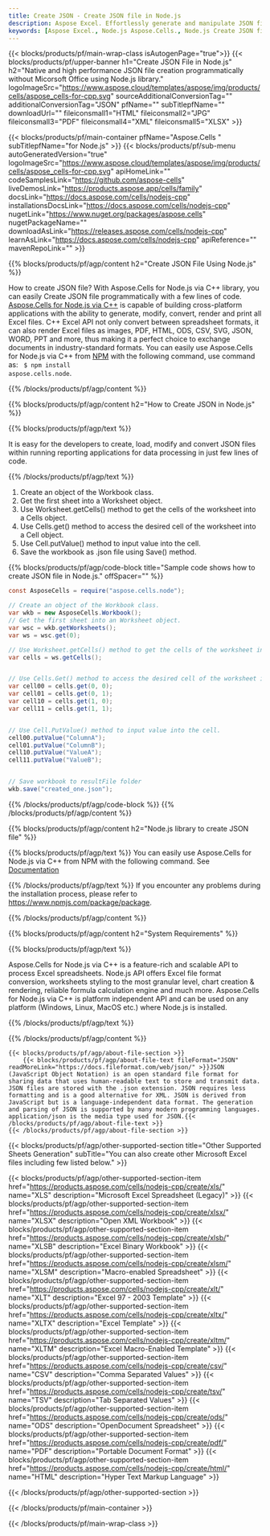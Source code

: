```yaml
---
title: Create JSON - Create JSON file in Node.js
description: Aspose Excel. Effortlessly generate and manipulate JSON files with the Aspose.Cells for Node.js via C++ library. This powerful API provides a streamlined and efficient solution to create, edit, and manage JSON files directly within your Node.js applications, fulfilling specific developer needs with high precision.
keywords: [Aspose Excel., Node.js Aspose.Cells., Node.js Create JSON file., Generate JSON file in Node.js., Write data to JSON file via Node.js., Node.js JSON Creater., Aspose.Cells for Node.js via C++ is a powerful library that enables developers to programmatically create, generate, and manipulate JSON files in Node.js]
---
```


{{< blocks/products/pf/main-wrap-class isAutogenPage="true">}}
{{< blocks/products/pf/upper-banner h1="Create JSON File in Node.js" h2="Native and high performance JSON file creation programmatically without Micorsoft Office using Node.js library." logoImageSrc="https://www.aspose.cloud/templates/aspose/img/products/cells/aspose_cells-for-cpp.svg" sourceAdditionalConversionTag="" additionalConversionTag="JSON" pfName="" subTitlepfName="" downloadUrl="" fileiconsmall1="HTML" fileiconsmall2="JPG" fileiconsmall3="PDF" fileiconsmall4="XML" fileiconsmall5="XLSX" >}}

{{< blocks/products/pf/main-container pfName="Aspose.Cells " subTitlepfName="for Node.js" >}}
{{< blocks/products/pf/sub-menu autoGeneratedVersion="true" logoImageSrc="https://www.aspose.cloud/templates/aspose/img/products/cells/aspose_cells-for-cpp.svg" apiHomeLink="" codeSamplesLink="https://github.com/aspose-cells" liveDemosLink="https://products.aspose.app/cells/family" docsLink="https://docs.aspose.com/cells/nodejs-cpp" installationsDocsLink="https://docs.aspose.com/cells/nodejs-cpp" nugetLink="https://www.nuget.org/packages/aspose.cells" nugetPackageName="" downloadAsLink="https://releases.aspose.com/cells/nodejs-cpp" learnAsLink="https://docs.aspose.com/cells/nodejs-cpp" apiReference="" mavenRepoLink="" >}}

{{% blocks/products/pf/agp/content h2="Create JSON File Using Node.js" %}}

How to create JSON file? With Aspose.Cells for Node.js via C++ library, you can easily Create JSON file programmatically with  a few lines of code. [Aspose.Cells for Node.js via C++](https://products.aspose.com/cells/nodejs-cpp) is capable of building cross-platform applications with the ability to generate, modify, convert, render and print all Excel files. C++ Excel API not only convert between spreadsheet formats, it can also render Excel files as images, PDF, HTML, ODS, CSV, SVG, JSON, WORD, PPT and more, thus making it a perfect choice to exchange documents in industry-standard formats. You can easily use Aspose.Cells for Node.js via C++ from <a href="https://www.npmjs.com/package/aspose.cells.node">NPM</a> with the following command, use command as: <code> $ npm install aspose.cells.node</code>.



{{% /blocks/products/pf/agp/content %}}                                                                             


{{% blocks/products/pf/agp/content h2="How to Create JSON in Node.js" %}}

{{% blocks/products/pf/agp/text %}}

 It is easy for the developers to create, load, modify and convert JSON files within running reporting applications for data processing in just few lines of code.

{{% /blocks/products/pf/agp/text %}}

1.  Create an object of the Workbook class.
1.  Get the first sheet into a Worksheet object.
1.  Use Worksheet.getCells() method to get the cells of the worksheet into a Cells object.
1.  Use Cells.get() method to access the desired cell of the worksheet into a Cell object.
1.  Use Cell.putValue() method to input value into the cell.
1.  Save the workbook as .json file using Save() method.

{{% blocks/products/pf/agp/code-block title="Sample code shows how to create JSON file in Node.js." offSpacer="" %}}

```cs
const AsposeCells = require("aspose.cells.node");

// Create an object of the Workbook class.
var wkb = new AsposeCells.Workbook();
// Get the first sheet into an Worksheet object.
var wsc = wkb.getWorksheets();
var ws = wsc.get(0);

// Use Worksheet.getCells() method to get the cells of the worksheet into an Cells object.
var cells = ws.getCells();


// Use Cells.Get() method to access the desired cell of the worksheet into an Cell object.
var cell00 = cells.get(0, 0);
var cell01 = cells.get(0, 1);
var cell10 = cells.get(1, 0);
var cell11 = cells.get(1, 1);


// Use Cell.PutValue() method to input value into the cell.
cell00.putValue("ColumnA");
cell01.putValue("ColumnB");
cell10.putValue("ValueA");
cell11.putValue("ValueB");


// Save workbook to resultFile folder
wkb.save("created_one.json");

```

{{% /blocks/products/pf/agp/code-block %}}
{{% /blocks/products/pf/agp/content %}}

{{% blocks/products/pf/agp/content h2="Node.js library to create JSON file" %}}

{{% blocks/products/pf/agp/text %}}
You can easily use Aspose.Cells for Node.js via C++ from NPM with the following command. See [Documentation](https://docs.aspose.com/cells/nodejs-cpp/getting-started/#install-from-npm)

{{% /blocks/products/pf/agp/text %}}
If you encounter any problems during the installation process, please refer to https://www.npmjs.com/package/package.

{{% /blocks/products/pf/agp/content %}}

{{% blocks/products/pf/agp/content h2="System Requirements" %}}

{{% blocks/products/pf/agp/text %}}

 Aspose.Cells for Node.js via C++ is a feature-rich and scalable API to process Excel spreadsheets. Node.js API offers Excel file format conversion, worksheets styling to the most granular level, chart creation & rendering, reliable formula calculation engine and much more. Aspose.Cells for Node.js via C++ is platform independent API and can be used on any platform (Windows, Linux, MacOS etc.) where Node.js is installed.
 
{{% /blocks/products/pf/agp/text %}}

{{% /blocks/products/pf/agp/content %}}

<!-- aboutfile Starts -->
    {{< blocks/products/pf/agp/about-file-section >}}
        {{< blocks/products/pf/agp/about-file-text fileFormat="JSON" readMoreLink="https://docs.fileformat.com/web/json/" >}}JSON (JavaScript Object Notation) is an open standard file format for sharing data that uses human-readable text to store and transmit data. JSON files are stored with the .json extension. JSON requires less formatting and is a good alternative for XML. JSON is derived from JavaScript but is a language-independent data format. The generation and parsing of JSON is supported by many modern programming languages. application/json is the media type used for JSON.{{< /blocks/products/pf/agp/about-file-text >}}
    {{< /blocks/products/pf/agp/about-file-section >}}
<!-- aboutfile Ends -->

{{< blocks/products/pf/agp/other-supported-section title="Other Supported Sheets Generation" subTitle="You can also create other Microsoft Excel files including few listed below." >}}

{{< blocks/products/pf/agp/other-supported-section-item href="https://products.aspose.com/cells/nodejs-cpp/create/xls/" name="XLS" description="Microsoft Excel Spreadsheet (Legacy)" >}} 
{{< blocks/products/pf/agp/other-supported-section-item href="https://products.aspose.com/cells/nodejs-cpp/create/xlsx/" name="XLSX" description="Open XML Workbook" >}} 
{{< blocks/products/pf/agp/other-supported-section-item href="https://products.aspose.com/cells/nodejs-cpp/create/xlsb/" name="XLSB" description="Excel Binary Workbook" >}} 
{{< blocks/products/pf/agp/other-supported-section-item href="https://products.aspose.com/cells/nodejs-cpp/create/xlsm/" name="XLSM" description="Macro-enabled Spreadsheet" >}} 
{{< blocks/products/pf/agp/other-supported-section-item href="https://products.aspose.com/cells/nodejs-cpp/create/xlt/" name="XLT" description="Excel 97 - 2003 Template" >}} 
{{< blocks/products/pf/agp/other-supported-section-item href="https://products.aspose.com/cells/nodejs-cpp/create/xltx/" name="XLTX" description="Excel Template" >}} 
{{< blocks/products/pf/agp/other-supported-section-item href="https://products.aspose.com/cells/nodejs-cpp/create/xltm/" name="XLTM" description="Excel Macro-Enabled Template" >}} 
{{< blocks/products/pf/agp/other-supported-section-item href="https://products.aspose.com/cells/nodejs-cpp/create/csv/" name="CSV" description="Comma Separated Values" >}} 
{{< blocks/products/pf/agp/other-supported-section-item href="https://products.aspose.com/cells/nodejs-cpp/create/tsv/" name="TSV" description="Tab Separated Values" >}} 
{{< blocks/products/pf/agp/other-supported-section-item href="https://products.aspose.com/cells/nodejs-cpp/create/ods/" name="ODS" description="OpenDocument Spreadsheet" >}}
{{< blocks/products/pf/agp/other-supported-section-item href="https://products.aspose.com/cells/nodejs-cpp/create/pdf/" name="PDF" description="Portable Document Format" >}} 
{{< blocks/products/pf/agp/other-supported-section-item href="https://products.aspose.com/cells/nodejs-cpp/create/html/" name="HTML" description="Hyper Text Markup Language" >}} 


{{< /blocks/products/pf/agp/other-supported-section >}}

{{< /blocks/products/pf/main-container >}}
    
{{< /blocks/products/pf/main-wrap-class >}}
